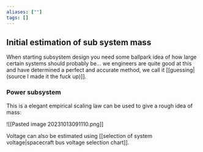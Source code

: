 ```yaml
---
aliases: [""]
tags: []
---
```


## Initial estimation of sub system mass

When starting subsystem design you need some ballpark idea of how large certain systems should probably be... we engineers are quite good at this and have determined a perfect and accurate method, we call it [[guessing|(source I made it the fuck up)]].

### Power subsystem

This is a elegant empirical scaling law can be used to give a rough idea of mass:

![[Pasted image 20231013091110.png]]



Voltage can also be estimated using [[selection of system voltage|spacecraft bus voltage selection chart]].

